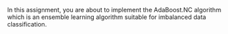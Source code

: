 In this assignment, you are about to implement the AdaBoost.NC algorithm which is an ensemble
learning algorithm suitable for imbalanced data classification.
